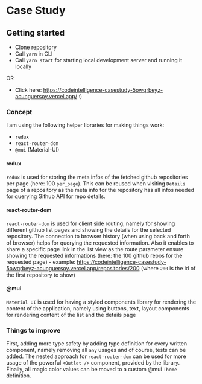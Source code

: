 # Case Study

## Getting started

- Clone repository
- Call `yarn` in CLI
- Call `yarn start` for starting local development server and running it locally

OR

- Click here: https://codeintelligence-casestudy-5owqrbeyz-acunguersoy.vercel.app/ :)

### Concept

I am using the following helper libraries for making things work:

- `redux`
- `react-router-dom`
- `@mui` (Material-UI)

#### redux

`redux` is used for storing the meta infos of the fetched github repositories per page (here: 100 `per_page`). This can be reused when visiting `Details` page of a repository as the meta info for the repository has all infos needed for querying Github API for repo details.

#### react-router-dom

`react-router-dom` is used for client side routing, namely for showing different github list pages and showing the details for the selected repository.
The connection to browser history (when using back and forth of browser) helps for querying the requested information. Also it enables to share a specific page link in the list view as the route parameter ensure showing the requested informations (here: the 100 github repos for the requested page) - example: https://codeintelligence-casestudy-5owqrbeyz-acunguersoy.vercel.app/repositories/200 (where `200` is the id of the first repository to show)

#### @mui

`Material UI` is used for having a styled components library for rendering the content of the application, namely using buttons, text, layout components for rendering content of the list and the details page

### Things to improve

First, adding more type safety by adding type definition for every written component, namely removing all `any` usages and of course, tests can be added. The nested approach for `react-router-dom` can be used for more usage of the powerful `<Outlet />` component, provided by the library.
Finally, all magic color values can be moved to a custom @mui `Theme` definition.
